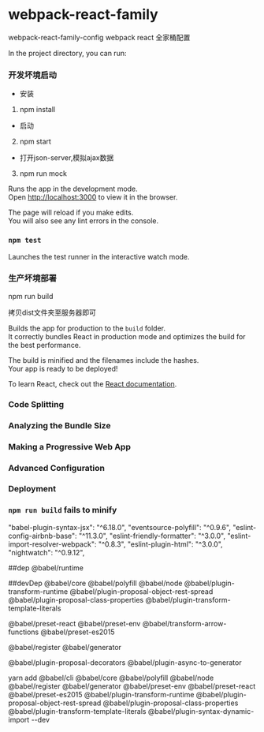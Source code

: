 # webpack-react-family
webpack-react-family-config
webpack react 全家桶配置


In the project directory, you can run:

### 开发坏境启动
* 安装 
1. npm install
* 启动
2. npm start
* 打开json-server,模拟ajax数据
3. npm run mock 

Runs the app in the development mode.<br>
Open [http://localhost:3000](http://localhost:3000) to view it in the browser.

The page will reload if you make edits.<br>
You will also see any lint errors in the console.

### `npm test`

Launches the test runner in the interactive watch mode.<br>

### 生产坏境部署
npm run build

拷贝dist文件夹至服务器即可

Builds the app for production to the `build` folder.<br>
It correctly bundles React in production mode and optimizes the build for the best performance.

The build is minified and the filenames include the hashes.<br>
Your app is ready to be deployed!



To learn React, check out the [React documentation](https://reactjs.org/).

### Code Splitting

### Analyzing the Bundle Size


### Making a Progressive Web App


### Advanced Configuration


### Deployment


### `npm run build` fails to minify

"babel-plugin-syntax-jsx": "^6.18.0",
"eventsource-polyfill": "^0.9.6",
"eslint-config-airbnb-base": "^11.3.0",
"eslint-friendly-formatter": "^3.0.0",
"eslint-import-resolver-webpack": "^0.8.3",
"eslint-plugin-html": "^3.0.0",
"nightwatch": "^0.9.12",

##dep
@babel/runtime

##devDep
@babel/core
@babel/polyfill
@babel/node
@babel/plugin-transform-runtime
@babel/plugin-proposal-object-rest-spread
@babel/plugin-proposal-class-properties
@babel/plugin-transform-template-literals

@babel/preset-react
@babel/preset-env
@babel/transform-arrow-functions
@babel/preset-es2015

@babel/register
@babel/generator




@babel/plugin-proposal-decorators
@babel/plugin-async-to-generator

yarn add  @babel/cli @babel/core @babel/polyfill @babel/node @babel/register @babel/generator @babel/preset-env @babel/preset-react @babel/preset-es2015 @babel/plugin-transform-runtime @babel/plugin-proposal-object-rest-spread @babel/plugin-proposal-class-properties @babel/plugin-transform-template-literals  @babel/plugin-syntax-dynamic-import --dev
